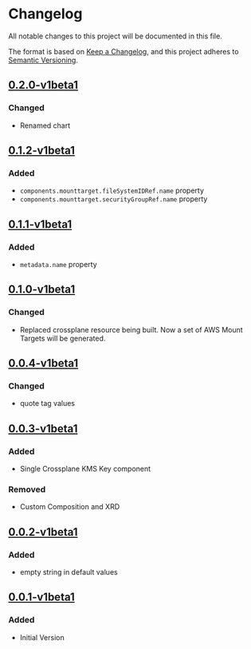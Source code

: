 # Changelog

All notable changes to this project will be documented in this file.

The format is based on [Keep a Changelog](https://keepachangelog.com/en/1.0.0/),
and this project adheres to [Semantic Versioning](https://semver.org/spec/v2.0.0.html).

## [0.2.0-v1beta1]

### Changed

* Renamed chart


## [0.1.2-v1beta1]

### Added

* `components.mounttarget.fileSystemIDRef.name` property
* `components.mounttarget.securityGroupRef.name` property

## [0.1.1-v1beta1]

### Added

* `metadata.name` property

## [0.1.0-v1beta1]

### Changed

* Replaced crossplane resource being built. Now a set of AWS Mount Targets will be generated. 

## [0.0.4-v1beta1]

### Changed

* quote tag values

## [0.0.3-v1beta1]

### Added

* Single Crossplane KMS Key component

### Removed

* Custom Composition and XRD

## [0.0.2-v1beta1]

### Added

* empty string in default values

## [0.0.1-v1beta1]

### Added

* Initial Version

[0.0.1-v1beta1]: https://github.com/DVPE-cloud/wadtfy-custom-components/tree/tenantfilesystem-abstraction-0.0.1-v1beta1/charts/v1beta1/tenantfilesystem-abstraction
[0.0.2-v1beta1]: https://github.com/DVPE-cloud/wadtfy-custom-components/tree/tenantfilesystem-abstraction-0.0.2-v1beta1/charts/v1beta1/tenantfilesystem-abstraction
[0.0.3-v1beta1]: https://github.com/DVPE-cloud/wadtfy-custom-components/tree/tenantfilesystem-abstraction-0.0.3-v1beta1/charts/v1beta1/tenantfilesystem-abstraction
[0.0.4-v1beta1]: https://github.com/DVPE-cloud/wadtfy-custom-components/tree/tenantfilesystem-abstraction-0.0.4-v1beta1/charts/v1beta1/tenantfilesystem-abstraction
[0.1.0-v1beta1]: https://github.com/DVPE-cloud/wadtfy-custom-components/tree/tenantfilesystem-abstraction-0.1.0-v1beta1/charts/v1beta1/tenantfilesystem-abstraction
[0.1.1-v1beta1]: https://github.com/DVPE-cloud/wadtfy-custom-components/tree/tenantfilesystem-abstraction-0.1.1-v1beta1/charts/v1beta1/tenantfilesystem-abstraction
[0.1.2-v1beta1]: https://github.com/DVPE-cloud/wadtfy-custom-components/tree/tenantfilesystem-abstraction-0.1.2-v1beta1/charts/v1beta1/tenantfilesystem-abstraction
[0.2.0-v1beta1]: https://github.com/DVPE-cloud/wadtfy-custom-components/tree/tenantfilesystem-abstraction-0.2.0-v1beta1/charts/v1beta1/tenantfilesystem-abstraction

